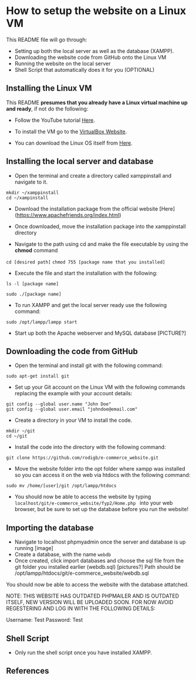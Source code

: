 # How to setup the website on a Linux VM

This README file will go through:

* Setting up both the local server as well as the database (XAMPP).
* Downloading the website code from GitHub onto the Linux VM
* Running the website on the local server
* Shell Script that automatically does it for you (OPTIONAL)

## Installing the Linux VM

This README **presumes that you already have a Linux virtual machine up and ready**, if not do the following:

- Follow the YouTube tutorial [Here](https://www.youtube.com/watch?v=hvkJv71PsCs&ab_channel=GaryExplains).

- To install the VM go to the [VirtualBox Website](https://www.virtualbox.org/wiki/Downloads).

- You can download the Linux OS itself from [Here](https://www.kali.org/get-kali/#kali-platforms).

## Installing the local server and database

* Open the terminal and create a directory called xamppinstall and navigate to it.

```mkdir ~/xamppinstall```<br>
```cd ~/xampinstall```

* Download the installation package from the official website [Here] (https://www.apachefriends.org/index.html)

* Once downloaded, move the installation package into the xamppinstall directory
* Navigate to the path using cd and make the file executable by using the **chmod** command

```cd [desired path]```
```chmod 755 [package name that you installed]```

* Execute the file and start the installation with the following: 

```ls -l [package name]```

```sudo ./[package name]```

* To run XAMPP and get the local server ready use the following command:

```sudo /opt/lampp/lampp start```

* Start up both the Apache webserver and MySQL database [PICTURE?]

## Downloading the code from GitHub

* Open the terminal and install git with the following command: <br>

```sudo apt-get install git```

* Set up your Git account on the Linux VM with the following commands replacing the example with your account details: <br>

```git config --global user.name "John Doe" ```<br>
```git config --global user.email "johndoe@email.com"```

* Create a directory in your VM to install the code.

```mkdir ~/git```<br>
```cd ~/git```

* Install the code into the directory with the following command:

```git clone https://github.com/rodigb/e-commerce_website.git```

* Move the website folder into the opt folder where xampp was installed so you can access it on the web via htdocs with the following command:

```sudo mv /home/[user]/git /opt/lampp/htdocs ```

* You should now be able to access the website by typing ```localhost/git/e-commerce_website/fyp2/Home.php ``` into your web browser, but be sure to set up the
database before you run the website!

## Importing the database

* Navigate to localhost phpmyadmin once the server and database is up running [image]
* Create a database, with the name ```webdb```
* Once created, click import databases and choose the sql file from the git folder you installed earlier (webdb.sql) [pictures?]
Path should be /opt/lampp/htdocs/git/e-commerce_website/webdb.sql

You should now be able to access the website with the database attatched.

NOTE: THIS WEBSITE HAS OUTDATED PHPMAILER AND IS OUTDATED ITSELF, NEW VERSION WILL BE UPLOADED SOON. FOR NOW AVOID REGESTERING AND LOG IN WITH THE FOLLOWING DETAILS:

Username: Test
Password: Test

## Shell Script

* Only run the shell script once you have installed XAMPP.




## References



